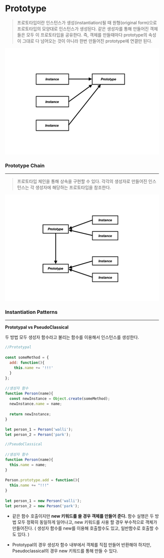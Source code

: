 # Prototype

>프로토타입이란 인스턴스가 생성(instantiation)될 때 원형(original form)으로 프로토타입의 모양대로 인스턴스가 생성된다. 같은 생성자를 통해 만들어진 객체들은 모두 이 프로토타입을 공유한다. 즉, 객체를 만들때마다 prototype의 속성이 그대로 다 넘어오는 것이 아니라 한번 만들어진 prototype에 연결만 된다.

![prototype](./prototype.png)

### Prototype Chain

---

> 프로토타입 체인을 통해 상속을 구현할 수 있다. 각각의 생성자로 만들어진 인스턴스는 각 생성자에 해당하는 프로토타입을 참조한다.

![prototype-chain](./prototype-chain.png)

### Instantiation Patterns

---

**Prototypal vs PseudoClassical**

두 방법 모두 생성자 함수라고 불리는 함수를 이용해서 인스턴스를 생성한다.

```js
//Prototypal

const someMethod = {
  add: function(){
    this.name += '!!!'
  }
};

//생성자 함수
function Person(name){
  const newInstance = Object.create(someMethod);
  newInstance.name = name;
  
  return newInstance;
}

let person_1 = Person('walli');
let person_2 = Person('park');
```

```js
//PseudoClassical

//생성자 함수
function Person(name){
  this.name = name;
}

Person.prototype.add = function(){
  this.name += "!!!"
}

let person_1 = new Person('walli');
let person_2 = new Person('park');
```



- 같은 함수 호출이지만  **new 키워드를 쓸 경우 객체를 만들어 준다.**  함수 실행은 두 방법 모두 정확히 동일하게 일어나고, new 키워드를 사용 할 경우 부수적으로 객체가 만들어진다. ( 생성자 함수를 new를 이용해 호출할수도 있고, 일반함수로 호출할 수도 있다. )

- Prototypal의 경우 생성자 함수 내부에서 객체를 직접 만들어 반환해야 하지만, Pseudoclassical의 경우 new 키워드를 통해 만들 수 있다.